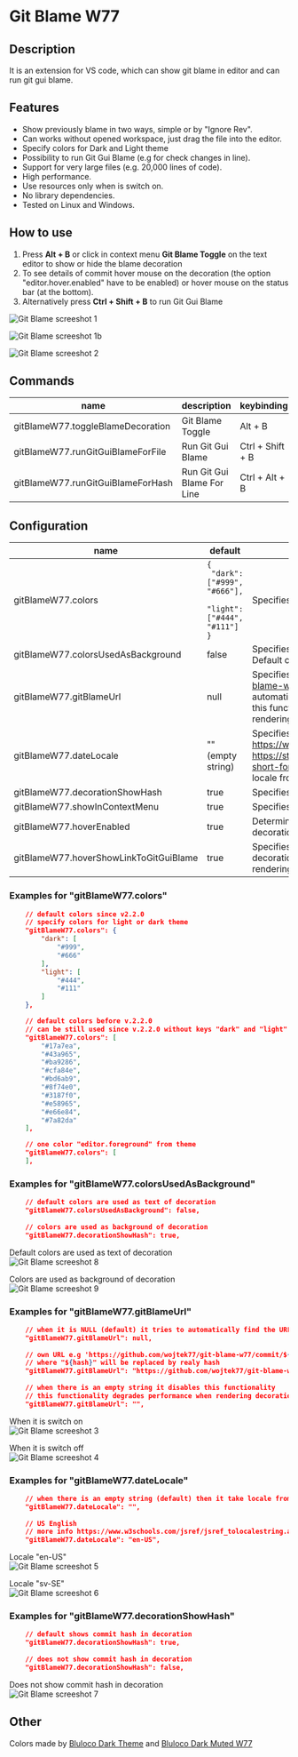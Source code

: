 # Git Blame W77

## Description
It is an extension for VS code, which can show git blame in editor and can run git gui blame.

## Features
- Show previously blame in two ways, simple or by "Ignore Rev".
- Can works without opened workspace, just drag the file into the editor.
- Specify colors for Dark and Light theme
- Possibility to run Git Gui Blame (e.g for check changes in line).
- Support for very large files (e.g. 20,000 lines of code).
- High performance.
- Use resources only when is switch on.
- No library dependencies.
- Tested on Linux and Windows.

## How to use
1. Press **Alt + B** or click in context menu **Git Blame Toggle** on the text editor to show or hide the blame decoration
2. To see details of commit hover mouse on the decoration (the option "editor.hover.enabled" have to be enabled) or hover mouse on the status bar (at the bottom).
3. Alternatively press **Ctrl + Shift + B** to run Git Gui Blame

![Git Blame screeshot 1](images/screenshot1.png)

![Git Blame screeshot 1b](images/screenshot1b.png)

![Git Blame screeshot 2](images/screenshot2.png)

## Commands
| name | description | keybinding |
| - | - | - |
gitBlameW77.toggleBlameDecoration | Git Blame Toggle | Alt + B
gitBlameW77.runGitGuiBlameForFile | Run Git Gui Blame | Ctrl + Shift + B
gitBlameW77.runGitGuiBlameForHash | Run Git Gui Blame For Line | Ctrl + Alt + B

## Configuration
| name | default | description |
| - | - | - |
gitBlameW77.colors | <code>{<br> "dark": ["#999", "#666"],<br> "light": ["#444", "#111"]<br>}</code> | Specifies colors for the blame decoration.
gitBlameW77.colorsUsedAsBackground | false | Specifies whether colors are used as background of decoration. Default colors are used as text of decoration.
gitBlameW77.gitBlameUrl | null | Specifies git blame URL e.g 'https://github.com/wojtek77/git-blame-w77/commit/${hash}'. When it is NULL (default) it tries to automatically find the URL. When there is an empty string it disables this functionality. This functionality degrades performance when rendering decorations.
gitBlameW77.dateLocale | "" (empty string) | Specifies locale for date e.g 'en-US'. More locales here https://www.w3schools.com/jsref/jsref_tolocalestring.asp or https://stackoverflow.com/questions/27939773/tolocaledatestring-short-format. When there is an empty string (default) then it take locale from system.
gitBlameW77.decorationShowHash | true | Specifies whether to show commit hash or not in decoration.
gitBlameW77.showInContextMenu | true | Specifies whether to show in the context menu 'Git Blame Toggle'.
gitBlameW77.hoverEnabled | true | Determines whether hover show in extension. If FALSE it speeds up decoration rendering a lot.
gitBlameW77.hoverShowLinkToGitGuiBlame | true | Specifies whether to show link to Git Gui Blame in hover of decoration. This functionality degrades performance when rendering decorations.

### Examples for "gitBlameW77.colors"

```json
    // default colors since v2.2.0
    // specify colors for light or dark theme
    "gitBlameW77.colors": {
        "dark": [
            "#999",
            "#666"
        ],
        "light": [
            "#444",
            "#111"
        ]
    },

    // default colors before v.2.2.0
    // can be still used since v.2.2.0 without keys "dark" and "light"
    "gitBlameW77.colors": [
        "#17a7ea",
        "#43a965",
        "#ba9286",
        "#cfa84e",
        "#bd6ab9",
        "#8f74e0",
        "#3187f0",
        "#e58965",
        "#e66e84",
        "#7a82da"
    ],

    // one color "editor.foreground" from theme
    "gitBlameW77.colors": [
    ],
```

### Examples for "gitBlameW77.colorsUsedAsBackground"

```json
    // default colors are used as text of decoration
    "gitBlameW77.colorsUsedAsBackground": false,
    
    // colors are used as background of decoration
    "gitBlameW77.decorationShowHash": true,
```
Default colors are used as text of decoration\
![Git Blame screeshot 8](images/screenshot8.png)

Colors are used as background of decoration\
![Git Blame screeshot 9](images/screenshot9.png)

### Examples for "gitBlameW77.gitBlameUrl"

```json
    // when it is NULL (default) it tries to automatically find the URL
    "gitBlameW77.gitBlameUrl": null,
    
    // own URL e.g 'https://github.com/wojtek77/git-blame-w77/commit/${hash}'
    // where "${hash}" will be replaced by realy hash
    "gitBlameW77.gitBlameUrl": "https://github.com/wojtek77/git-blame-w77/commit/${hash}",
    
    // when there is an empty string it disables this functionality
    // this functionality degrades performance when rendering decorations
    "gitBlameW77.gitBlameUrl": "",
```
When it is switch on\
![Git Blame screeshot 3](images/screenshot3.png)

When it is switch off\
![Git Blame screeshot 4](images/screenshot4.png)

### Examples for "gitBlameW77.dateLocale"

```json
    // when there is an empty string (default) then it take locale from system
    "gitBlameW77.dateLocale": "",
    
    // US English
    // more info https://www.w3schools.com/jsref/jsref_tolocalestring.asp
    "gitBlameW77.dateLocale": "en-US",
```
Locale "en-US"\
![Git Blame screeshot 5](images/screenshot5_en-US.png)

Locale "sv-SE"\
![Git Blame screeshot 6](images/screenshot6_sv-SE.png)

### Examples for "gitBlameW77.decorationShowHash"

```json
    // default shows commit hash in decoration
    "gitBlameW77.decorationShowHash": true,
    
    // does not show commit hash in decoration
    "gitBlameW77.decorationShowHash": false,
```
Does not show commit hash in decoration\
![Git Blame screeshot 7](images/screenshot7.png)

## Other
Colors made by [Bluloco Dark Theme](https://marketplace.visualstudio.com/items?itemName=uloco.theme-bluloco-dark) and [Bluloco Dark Muted W77](https://marketplace.visualstudio.com/items?itemName=W77.bluloco-dark-muted-theme-w77)
